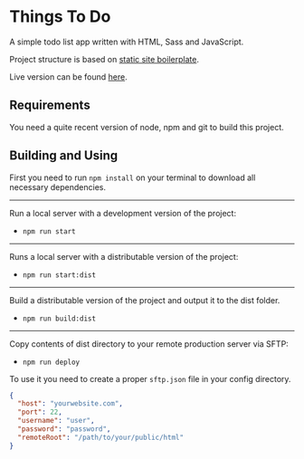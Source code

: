 # Things To Do

A simple todo list app written with HTML, Sass and JavaScript.

Project structure is based on [static site boilerplate](https://staticsiteboilerplate.com).

Live version can be found [here](https://heaven31415.com).

## Requirements

You need a quite recent version of node, npm and git to build this project.

## Building and Using

First you need to run `npm install` on your terminal to download all necessary dependencies.

---

Run a local server with a development version of the project:

* `npm run start`

---

Runs a local server with a distributable version of the project:

* `npm run start:dist` 

---

Build a distributable version of the project and output it to the dist folder.

* `npm run build:dist` 

---

Copy contents of dist directory to your remote production server via SFTP:

* `npm run deploy` 

To use it you need to create a proper `sftp.json` file in your config directory.

```json
{
  "host": "yourwebsite.com",
  "port": 22,
  "username": "user",
  "password": "password",
  "remoteRoot": "/path/to/your/public/html"
}
```





